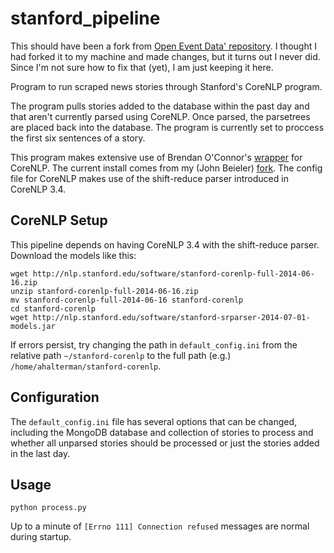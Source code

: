 stanford_pipeline
=================

This should have been a fork from [Open Event Data' repository](https://github.com/openeventdata/stanford_pipeline). I thought I had forked it to my machine and made changes, but it turns out I never did. Since I'm not sure how to fix that (yet), I am just keeping it here. 

Program to run scraped news stories through Stanford's CoreNLP program.

The program pulls stories added to the database within the past day and that
aren't currently parsed using CoreNLP. Once parsed, the parsetrees are placed
back into the database. The program is currently set to proccess the first six
sentences of a story.

This program makes extensive use of Brendan O'Connor's
[wrapper](https://github.com/brendano/stanford-corepywrapper) for CoreNLP. The
current install comes from my (John Beieler)
[fork](https://github.com/johnb30/stanford-corepywrapper). The config file for
CoreNLP makes use of the shift-reduce parser introduced in CoreNLP 3.4.

CoreNLP Setup
--------

This pipeline depends on having CoreNLP 3.4 with the shift-reduce parser.
Download the models like this:

```
wget http://nlp.stanford.edu/software/stanford-corenlp-full-2014-06-16.zip
unzip stanford-corenlp-full-2014-06-16.zip
mv stanford-corenlp-full-2014-06-16 stanford-corenlp
cd stanford-corenlp
wget http://nlp.stanford.edu/software/stanford-srparser-2014-07-01-models.jar
```

If errors persist, try changing the path in `default_config.ini` from the
relative path `~/stanford-corenlp` to the full path (e.g.)
`/home/ahalterman/stanford-corenlp`.

Configuration
-----------

The `default_config.ini` file has several options that can be changed,
including the MongoDB database and collection of stories to process and whether
all unparsed stories should be processed or just the stories added in the last
day.

Usage
-----

`python process.py`

Up to a minute of `[Errno 111] Connection refused` messages are normal during
startup.
